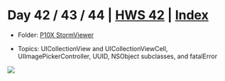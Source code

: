 # Day 42 / 43 / 44 | [HWS 42](https://www.hackingwithswift.com/100/42) | [Index](https://github.com/JulesMoorhouse/100DaysOfSwift/blob/master/README.md)

- Folder: [P10X StormViewer](https://github.com/JulesMoorhouse/100DaysOfSwift/tree/master/P10X%20StormViewer/StormViewer)


- Topics: UICollectionView and UICollectionViewCell, UIImagePickerController, UUID, NSObject subclasses, and fatalError

<img src="../Images/day42-p10x-sw.gif">
